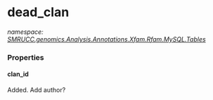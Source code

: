﻿# dead_clan
_namespace: [SMRUCC.genomics.Analysis.Annotations.Xfam.Rfam.MySQL.Tables](./index.md)_






### Properties

#### clan_id
Added. Add author?
